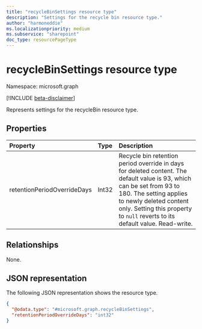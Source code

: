 ```yaml
---
title: "recycleBinSettings resource type"
description: "Settings for the recycle bin resource type."
author: "harmoneddie"
ms.localizationpriority: medium
ms.subservice: "sharepoint"
doc_type: resourcePageType
---
```


# recycleBinSettings resource type

Namespace: microsoft.graph

[!INCLUDE [beta-disclaimer](../../includes/beta-disclaimer.md)]

Represents settings for the recycleBin resource type.

## Properties
|Property|Type|Description|
|:---|:---|:---|
|retentionPeriodOverrideDays|Int32|Recycle bin retention period override in days for deleted content. The default value is 93, which can be set from 93 to 180. The setting applies to newly deleted content only. Setting this property to `null` reverts to its default value. Read-write.|

## Relationships
None.

## JSON representation
The following JSON representation shows the resource type.
<!-- {
  "blockType": "resource",
  "@odata.type": "microsoft.graph.recycleBinSettings"
}
-->
``` json
{
  "@odata.type": "#microsoft.graph.recycleBinSettings",
  "retentionPeriodOverrideDays": "int32"
}
```

